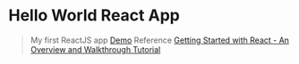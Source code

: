 # Hello World React App

> My first ReactJS app
[Demo](https://nogueira-lucas.github.io/Hello_World_React_App/)
Reference
[Getting Started with React - An Overview and Walkthrough Tutorial](https://www.taniarascia.com/getting-started-with-react/)
